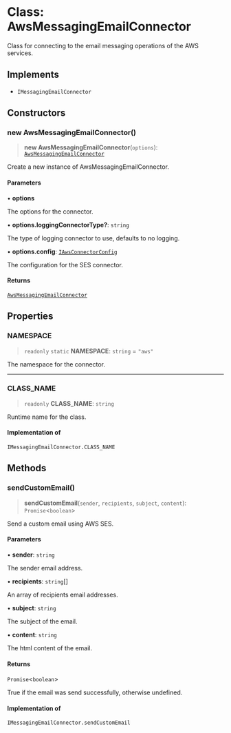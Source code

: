 # Class: AwsMessagingEmailConnector

Class for connecting to the email messaging operations of the AWS services.

## Implements

- `IMessagingEmailConnector`

## Constructors

### new AwsMessagingEmailConnector()

> **new AwsMessagingEmailConnector**(`options`): [`AwsMessagingEmailConnector`](AwsMessagingEmailConnector.md)

Create a new instance of AwsMessagingEmailConnector.

#### Parameters

• **options**

The options for the connector.

• **options.loggingConnectorType?**: `string`

The type of logging connector to use, defaults to no logging.

• **options.config**: [`IAwsConnectorConfig`](../interfaces/IAwsConnectorConfig.md)

The configuration for the SES connector.

#### Returns

[`AwsMessagingEmailConnector`](AwsMessagingEmailConnector.md)

## Properties

### NAMESPACE

> `readonly` `static` **NAMESPACE**: `string` = `"aws"`

The namespace for the connector.

***

### CLASS\_NAME

> `readonly` **CLASS\_NAME**: `string`

Runtime name for the class.

#### Implementation of

`IMessagingEmailConnector.CLASS_NAME`

## Methods

### sendCustomEmail()

> **sendCustomEmail**(`sender`, `recipients`, `subject`, `content`): `Promise`\<`boolean`\>

Send a custom email using AWS SES.

#### Parameters

• **sender**: `string`

The sender email address.

• **recipients**: `string`[]

An array of recipients email addresses.

• **subject**: `string`

The subject of the email.

• **content**: `string`

The html content of the email.

#### Returns

`Promise`\<`boolean`\>

True if the email was send successfully, otherwise undefined.

#### Implementation of

`IMessagingEmailConnector.sendCustomEmail`
